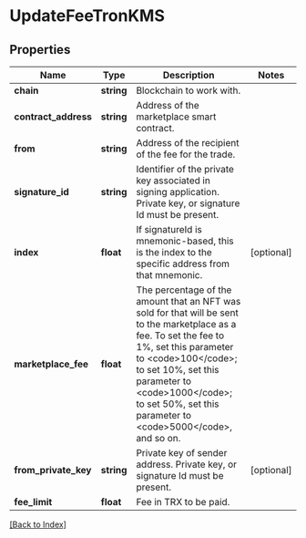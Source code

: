 # UpdateFeeTronKMS

## Properties

Name | Type | Description | Notes
------------ | ------------- | ------------- | -------------
**chain** | **string** | Blockchain to work with. |
**contract_address** | **string** | Address of the marketplace smart contract. |
**from** | **string** | Address of the recipient of the fee for the trade. |
**signature_id** | **string** | Identifier of the private key associated in signing application. Private key, or signature Id must be present. |
**index** | **float** | If signatureId is mnemonic-based, this is the index to the specific address from that mnemonic. | [optional]
**marketplace_fee** | **float** | The percentage of the amount that an NFT was sold for that will be sent to the marketplace as a fee. To set the fee to 1%, set this parameter to &lt;code&gt;100&lt;/code&gt;; to set 10%, set this parameter to &lt;code&gt;1000&lt;/code&gt;; to set 50%, set this parameter to &lt;code&gt;5000&lt;/code&gt;, and so on. |
**from_private_key** | **string** | Private key of sender address. Private key, or signature Id must be present. | [optional]
**fee_limit** | **float** | Fee in TRX to be paid. |

[[Back to Index]](../index.md)
